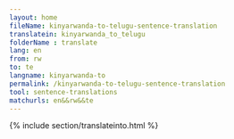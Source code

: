 ```yaml
---
layout: home
fileName: kinyarwanda-to-telugu-sentence-translation
translatein: kinyarwanda_to_telugu
folderName : translate
lang: en
from: rw
to: te
langname: kinyarwanda-to
permalink: /kinyarwanda-to-telugu-sentence-translation
tool: sentence-translations
matchurls: en&&rw&&te
---
```

{% include section/translateinto.html %}

